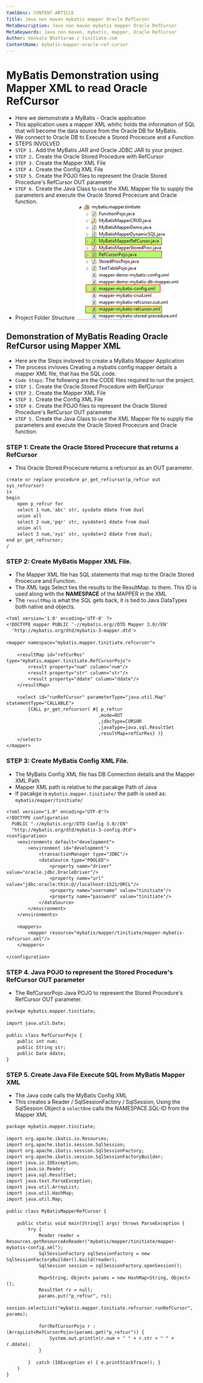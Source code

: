 ```yaml
---
YamlDesc: CONTENT-ARTICLE
Title: Java non maven mybatis mapper Oracle RefCursor
MetaDescription: Java non maven mybatis mapper Oracle RefCursor
MetaKeywords: Java non maven, mybatis, mapper, Oracle RefCursor
Author: Venkata Bhattaram / tinitiate.com
ContentName: mybatis-mapper-oracle-ref-cursor
---
```


# MyBatis Demonstration using Mapper XML to read Oracle RefCursor
* Here we demonstrate a MyBatis - Oracle application
* This application uses a mapper XML whihc holds the information of SQL that 
  will become the data source from the Oracle DB for MyBatis.
* We connect to Oracle DB to Execute a Stored Procecure and a Function
* STEPS INVOLVED
* `STEP 1.` Add the MyBatis JAR and Oracle JDBC JAR to your project. 
* `STEP 2.` Create the Oracle Stored Procedure with RefCursor
* `STEP 3.` Create the Mapper XML File
* `STEP 4.` Create the Config XML File
* `STEP 5.` Create the POJO files to represent the Oracle Stored 
   Procedure's RefCursor OUT parameter
* `STEP 6.` Create the Java Class to use the XML Mapper file to supply the 
  parameters and execute the Oracle Stored Procecure and Oracle function.
* Project Folder Structure
![non maven mybatis mapper refcursor project structure.png](non-maven-mybatis-mapper-refcursor-project-structure.png "non maven mybatis mapper refcursor project structure")


## Demonstration of MyBatis Reading Oracle RefCursor using Mapper XML
* Here are the Steps invloved to create a MyBatis Mapper Application
* The process invloves Creating a mybatis config mapper details a mapper XML
  file, that has the SQL code.
* `Code Steps`: The following are the CODE files required to run the project. 
* `STEP 1.` Create the Oracle Stored Procedure with RefCursor
* `STEP 2.` Create the Mapper XML File
* `STEP 3.` Create the Config XML File
* `STEP 4.` Create the POJO files to represent the Oracle Stored 
   Procedure's RefCursor OUT parameter
* `STEP 5.` Create the Java Class to use the XML Mapper file to supply the 
  parameters and execute the Oracle Stored Procecure and Oracle function.


### STEP 1: Create the Oracle Stored Procecure that returns a RefCursor
* This Oracle Stored Procecure returns a refcursor as an OUT parameter.
```
create or replace procedure pr_get_refcursor(p_refcur out sys_refcursor)
is
begin
    open p_refcur for
    select 1 num,'abc' str, sysdate ddate from dual
    union all
    select 2 num,'pqr' str, sysdate+1 ddate from dual
    union all
    select 3 num,'xyz' str, sysdate+2 ddate from dual;
end pr_get_refcursor;
/
```


### STEP 2: Create MyBatis Mapper XML File.
* The Mapper XML file has SQL statements that map to the Oracle Stored 
  Procecure and Function.
* The XML tags Select ties the results to the ResultMap.
  to them. This ID is used along with the **NAMESPACE** of the MAPPER in the XML
* The `resultMap` is what the SQL gets back, it is tied to Java DataTypes 
  both native and objects.
```
<?xml version='1.0' encoding='UTF-8' ?>
<!DOCTYPE mapper PUBLIC '-//mybatis.org//DTD Mapper 3.0//EN'
  'http://mybatis.org/dtd/mybatis-3-mapper.dtd'>

<mapper namespace="mybatis.mapper.tinitiate.refcursor">

	<resultMap id="refCurRes" type="mybatis.mapper.tinitiate.RefCursorPojo">
		<result property="num" column="num"/>
		<result property="str" column="str"/>
		<result property="ddate" column="ddate"/>
	</resultMap>

    <select id="runRefCursor" parameterType="java.util.Map" statementType="CALLABLE">
        {CALL pr_get_refcursor( #{ p_refcur
                                  ,mode=OUT
                                  ,jdbcType=CURSOR
                                  ,javaType=java.sql.ResultSet
                                  ,resultMap=refCurRes} )}
    </select>
</mapper>
```


### STEP 3: Create MyBatis Config XML File.
* The MyBatis Config XML file has DB Connection details and the Mapper XML Path
* Mapper XML path is relative to the pacakge Path of Java
* If pacakge is `mybatis.mapper.tinitiate/` the path is used as:
  `mybatis/mapper/tinitiate/`
```
<?xml version="1.0" encoding="UTF-8"?>
<!DOCTYPE configuration
  PUBLIC "-//mybatis.org//DTD Config 3.0//EN"
  "http://mybatis.org/dtd/mybatis-3-config.dtd">
<configuration>
    <environments default="development">
        <environment id="development">
            <transactionManager type="JDBC"/>
            <dataSource type="POOLED">
                <property name="driver" value="oracle.jdbc.OracleDriver"/>
                <property name="url" value="jdbc:oracle:thin:@//localhost:1521/ORCL"/>
                <property name="username" value="tinitiate"/>
                <property name="password" value="tinitiate"/>
            </dataSource>
        </environment>
    </environments>

    <mappers>
        <mapper resource="mybatis/mapper/tinitiate/mapper-mybatis-refcursor.xml"/>
    </mappers>

</configuration>
```


### STEP 4. Java POJO to represent the Stored Procedure's RefCursor OUT parameter
* The RefCursorPojo Java POJO to represent the Stored Procedure's RefCursor 
  OUT parameter.
```
package mybatis.mapper.tinitiate;

import java.util.Date;

public class RefCursorPojo {
    public int num;
    public String str;
    public Date ddate;
}
```


### STEP 5. Create Java File Execute SQL from MyBatis Mapper XML
* The Java code calls the MyBatis Config XML
* This creates a Reader / SqlSessionFactory / SqlSession, Using the 
  SqlSession Object a `selectOne` calls the NAMESPACE.SQL-ID from the Mapper XML
```
package mybatis.mapper.tinitiate;

import org.apache.ibatis.io.Resources;
import org.apache.ibatis.session.SqlSession;
import org.apache.ibatis.session.SqlSessionFactory;
import org.apache.ibatis.session.SqlSessionFactoryBuilder;
import java.io.IOException;
import java.io.Reader;
import java.sql.ResultSet;
import java.text.ParseException;
import java.util.ArrayList;
import java.util.HashMap;
import java.util.Map;

public class MyBatisMapperRefCursor {
    
    public static void main(String[] args) throws ParseException {
        try {
            Reader reader = Resources.getResourceAsReader("mybatis/mapper/tinitiate/mapper-mybatis-config.xml");
            SqlSessionFactory sqlSessionFactory = new SqlSessionFactoryBuilder().build(reader);
            SqlSession session = sqlSessionFactory.openSession();

            Map<String, Object> params = new HashMap<String, Object>();
            ResultSet rs = null;
            params.put("p_refcur", rs);
            session.selectList("mybatis.mapper.tinitiate.refcursor.runRefCursor", params);

            for(RefCursorPojo r : (ArrayList<RefCursorPojo>)params.get("p_refcur")) {
                System.out.println(r.num + " " + r.str + " " + r.ddate);
            }

        }  catch (IOException e) { e.printStackTrace(); }
    }
}
```
